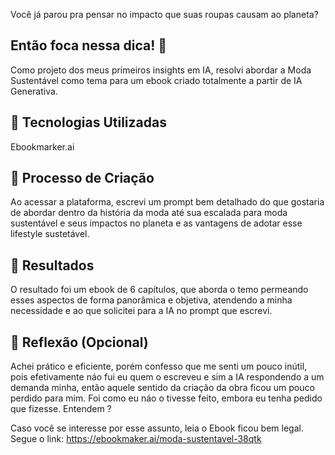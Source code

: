 Você já parou pra pensar no impacto que suas roupas causam ao planeta?

## Então foca nessa dica! 👀

Como projeto dos meus primeiros insights em IA, resolvi abordar a Moda Sustentável como tema para um ebook criado totalmente a partir de IA Generativa. 

## 🤖 Tecnologias Utilizadas
Ebookmarker.ai

## 🧐 Processo de Criação
Ao acessar a plataforma, escrevi um prompt bem detalhado do que gostaria de abordar dentro da história da moda até sua escalada para moda sustentável e seus impactos no planeta e as vantagens de adotar esse lifestyle sustetável. 

## 🚀 Resultados
O resultado foi um ebook de 6 capítulos, que aborda o temo permeando esses aspectos de forma panorâmica e objetiva, atendendo a minha necessidade e ao que solicitei para a IA no prompt que escrevi. 

## 💭 Reflexão (Opcional)
Achei prático e eficiente, porém confesso que me senti um pouco inútil, pois efetivamente náo fui eu quem o escreveu e sim a IA respondendo a um demanda minha, então aquele sentido da criação da obra ficou um pouco perdido para mim. Foi como eu náo o tivesse feito, embora eu tenha pedido que fizesse. Entendem ?

Caso você se interesse por esse assunto, leia o Ebook ficou bem legal. 
Segue o link: https://ebookmaker.ai/moda-sustentavel-38qtk
